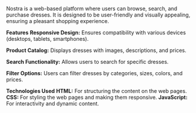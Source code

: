 Nostra is a web-based platform where users can browse, search, and purchase dresses. It is designed to be user-friendly and visually appealing, ensuring a pleasant shopping experience.

**Features**
**Responsive Design:** Ensures compatibility with various devices (desktops, tablets, smartphones).

**Product Catalog:** Displays dresses with images, descriptions, and prices.

**Search Functionality:** Allows users to search for specific dresses.

**Filter Options:** Users can filter dresses by categories, sizes, colors, and prices.

**Technologies Used**
**HTML:** For structuring the content on the web pages.
**CSS:** For styling the web pages and making them responsive.
**JavaScript:** For interactivity and dynamic content.
